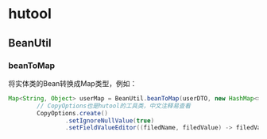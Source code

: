 # hutool

## BeanUtil

### beanToMap

将实体类的Bean转换成Map类型，例如：

```java
Map<String, Object> userMap = BeanUtil.beanToMap(userDTO, new HashMap<>(),
        // CopyOptions也是hutool的工具类，中文注释易查看
        CopyOptions.create()
                .setIgnoreNullValue(true)
                .setFieldValueEditor((filedName, filedValue) -> filedValue.toString()));
```